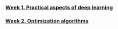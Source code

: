 ### [Week 1. Practical aspects of deep learning](Week%201.%20Practical%20aspects%20of%20deep%20learning)
### [Week 2. Optimization algorithms](Week%202.%20Optimization%20algorithms)
